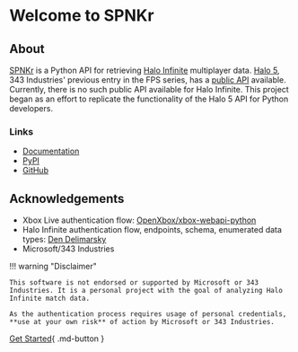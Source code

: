 # Welcome to SPNKr

## About

[SPNKr](https://www.halopedia.org/M41_SPNKr) is a Python API for retrieving [Halo Infinite](https://www.halowaypoint.com/halo-infinite) multiplayer data. [Halo 5](https://www.halopedia.org/Halo_5:_Guardians), 343 Industries' previous entry in the FPS series, has a [public API](https://developer.haloapi.com/) available. Currently, there is no such public API available for Halo Infinite. This project began as an effort to replicate the functionality of the Halo 5 API for Python developers.

### Links

- [Documentation]()
- [PyPI](https://pypi.org/project/spnkr/)
- [GitHub](https://github.com/acurtis166/spnkr)

## Acknowledgements

- Xbox Live authentication flow: [OpenXbox/xbox-webapi-python](https://github.com/OpenXbox/xbox-webapi-python)
- Halo Infinite authentication flow, endpoints, schema, enumerated data types: [Den Delimarsky](https://den.dev/blog/halo-api-authentication)
- Microsoft/343 Industries

!!! warning "Disclaimer"

    This software is not endorsed or supported by Microsoft or 343 Industries. It is a personal project with the goal of analyzing Halo Infinite match data.

    As the authentication process requires usage of personal credentials, **use at your own risk** of action by Microsoft or 343 Industries.

[Get Started](getting-started.md){ .md-button }